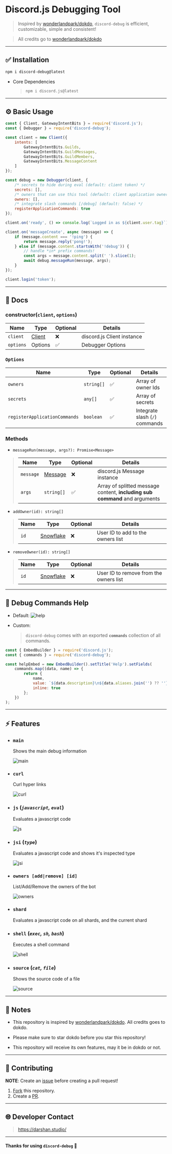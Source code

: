 # Discord.js Debugging Tool

> Inspired by [wonderlandpark/dokdo](https://github.com/wonderlandpark/dokdo), `discord-debug` is efficient, customizable, simple and consistent!

> All credits go to [wonderlandpark/dokdo](https://github.com/wonderlandpark/dokdo)

---

## ✅ Installation

```bash
npm i discord-debug@latest
```

-   Core Dependencies
    > ```bash
    > npm i discord.js@latest
    > ```

---

## ⚙️ Basic Usage

```js
const { Client, GatewayIntentBits } = require('discord.js');
const { Debugger } = require('discord-debug');

const client = new Client({
    intents: [
        GatewayIntentBits.Guilds,
        GatewayIntentBits.GuildMessages,
        GatewayIntentBits.GuildMembers,
        GatewayIntentBits.MessageContent
    ]
});

const debug = new Debugger(client, {
    /* secrets to hide during eval (default: client token) */
    secrets: [],
    /* owners that can use this tool (default: client application owner(s)) */
    owners: [],
    /* integrate slash commands [/debug] (default: false) */
    registerApplicationCommands: true
});

client.on('ready', () => console.log(`Logged in as ${client.user.tag}`));

client.on('messageCreate', async (message) => {
    if (message.content === '!ping') {
        return message.reply('pong!');
    } else if (message.content.startsWith('!debug')) {
        // handle *in* prefix commands!
        const args = message.content.split(' ').slice(1);
        await debug.messageRun(message, args);
    }
});

client.login('token');
```

---

## 🧾 Docs

### **constructor(`client`, `options`)**

| Name      | Type                                                                    | Optional | Details                    |
| --------- | ----------------------------------------------------------------------- | -------- | -------------------------- |
| `client`  | [Client](https://old.discordjs.dev/#/docs/discord.js/main/class/Client) | ❌       | discord.js Client instance |
| `options` | Options                                                                 | ✅       | Debugger Options           |

### **`Options`**

| Name                          | Type       | Optional | Details                        | Default              |
| ----------------------------- | ---------- | -------- | ------------------------------ | -------------------- |
| `owners`                      | `string[]` | ✅       | Array of owner Ids             | Application Owner(s) |
| `secrets`                     | `any[]`    | ✅       | Array of secrets               | Client token         |
| `registerApplicationCommands` | `boolean`  | ✅       | Integrate slash (`/`) commands | `false`              |

### **Methods**

-   `messageRun(message, args?): Promise<Message>`

> | Name      | Type                                                                      | Optional | Details                                                                    |
> | --------- | ------------------------------------------------------------------------- | -------- | -------------------------------------------------------------------------- |
> | `message` | [Message](https://old.discordjs.dev/#/docs/discord.js/main/class/Message) | ❌       | discord.js Message instance                                                |
> | `args`    | `string[]`                                                                | ✅       | Array of splitted message content, **including sub command** and arguments |

-   `addOwner(id): string[]`

> | Name | Type                                                                            | Optional | Details                           |
> | ---- | ------------------------------------------------------------------------------- | -------- | --------------------------------- |
> | `id` | [Snowflake](https://old.discordjs.dev/#/docs/discord.js/main/typedef/Snowflake) | ❌       | User ID to add to the owners list |

-   `removeOwner(id): string[]`

> | Name | Type                                                                            | Optional | Details                                |
> | ---- | ------------------------------------------------------------------------------- | -------- | -------------------------------------- |
> | `id` | [Snowflake](https://old.discordjs.dev/#/docs/discord.js/main/typedef/Snowflake) | ❌       | User ID to remove from the owners list |

---

## 📜 Debug Commands Help

-   Default:
    ![help](assets/help.png)

-   Custom:
    > `discord-debug` comes with an exported **`commands`** collection of all commands.

```js
const { EmbedBuilder } = require('discord.js');
const { commands } = require('discord-debug');

const helpEmbed = new EmbedBuilder().setTitle('Help').setFields(
    commands.map((data, name) => {
        return {
            name,
            value: `${data.description}\n${data.aliases.join('') ?? ''}`,
            inline: true
        };
    })
);
```

---

## ⚡️ Features

-   ### `main`

    Shows the main debug information

    ![main](assets/main.png)

-   ### `curl`

    Curl hyper links

    ![curl](assets/curl.png)

-   ### `js` (_`javascript`, `eval`_)

    Evaluates a javascript code

    ![js](assets/js.png)

-   ### `jsi` (_`type`_)

    Evaluates a javascript code and shows it's inspected type

    ![jsi](assets/jsi.png)

-   ### `owners [add|remove] [id]`

    List/Add/Remove the owners of the bot

    ![owners](assets/owners.png)

-   ### `shard`
    Evaluates a javascript code on all shards, and the current shard
-   ### `shell` (_`exec`, `sh`, `bash`_)

    Executes a shell command

    ![shell](assets/shell.png)

-   ### `source` (_`cat`, `file`_)

    Shows the source code of a file

    ![source](assets/source.png)

---

## 📃 Notes

-   This repository is inspired by [wonderlandpark/dokdo](https://github.com/wonderlandpark/dokdo). All credits goes to dokdo.
-   Please make sure to star dokdo before you star this repository!

-   This repository will receive its own features, may it be in dokdo or not.

---

## 💫 Contributing

**NOTE**: Create an [issue](https://github.com/Dqrshan/discord-debug/issues) before creating a pull request!

1. [Fork](https://github.com/Dqrshan/discord-debug/fork) this repository.
2. Create a [PR](https://github.com/Dqrshan/discord-debug/pulls).

---

## 🌐 Developer Contact

> https://darshan.studio/

---

#### Thanks for using `discord-debug` 💓
